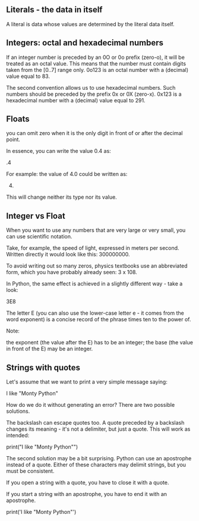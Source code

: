 ## Literals - the data in itself

A literal is data whose values are determined by the literal data itself.

## Integers: octal and hexadecimal numbers
If an integer number is preceded by an 0O or 0o prefix (zero-o), it will be treated as an octal value. This means that the number must contain digits taken from the [0..7] range only.
0o123 is an octal number with a (decimal) value equal to 83.

The second convention allows us to use hexadecimal numbers. Such numbers should be preceded by the prefix 0x or 0X (zero-x).
0x123 is a hexadecimal number with a (decimal) value equal to 291.

## Floats
you can omit zero when it is the only digit in front of or after the decimal point.

In essence, you can write the value 0.4 as:

.4

For example: the value of 4.0 could be written as:

4.

This will change neither its type nor its value.

## Integer vs Float
When you want to use any numbers that are very large or very small, you can use scientific notation.


Take, for example, the speed of light, expressed in meters per second. Written directly it would look like this: 300000000.

To avoid writing out so many zeros, physics textbooks use an abbreviated form, which you have probably already seen: 3 x 108.

In Python, the same effect is achieved in a slightly different way - take a look:

3E8

The letter E (you can also use the lower-case letter e - it comes from the word exponent) is a concise record of the phrase times ten to the power of.

Note:

the exponent (the value after the E) has to be an integer;
the base (the value in front of the E) may be an integer.

## Strings with quotes

Let's assume that we want to print a very simple message saying:

I like "Monty Python"

How do we do it without generating an error? There are two possible solutions.

The backslash can escape quotes too. A quote preceded by a backslash changes its meaning - it's not a delimiter, but just a quote. This will work as intended:

print("I like \"Monty Python\"")

The second solution may be a bit surprising. Python can use an apostrophe instead of a quote. Either of these characters may delimit strings, but you must be consistent.

If you open a string with a quote, you have to close it with a quote.

If you start a string with an apostrophe, you have to end it with an apostrophe.

print('I like "Monty Python"')

